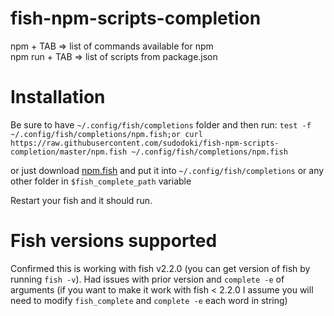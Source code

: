# fish-npm-scripts-completion

npm + TAB => list of commands available for npm  
npm run + TAB => list of scripts from package.json

# Installation

Be sure to have `~/.config/fish/completions` folder and then run:
`test -f ~/.config/fish/completions/npm.fish;or curl https://raw.githubusercontent.com/sudodoki/fish-npm-scripts-completion/master/npm.fish ~/.config/fish/completions/npm.fish`

or just download [npm.fish](https://raw.githubusercontent.com/sudodoki/fish-npm-scripts-completion/master/npm.fish) and put it into `~/.config/fish/completions` or any other folder in `$fish_complete_path` variable

Restart your fish and it should run.

# Fish versions supported

Confirmed this is working with fish v2.2.0 (you can get version of fish by running `fish -v`). Had issues with prior version and `complete -e` of arguments (if you want to make it work with fish < 2.2.0 I assume you will need to modify `fish_complete` and `complete -e` each word in string)